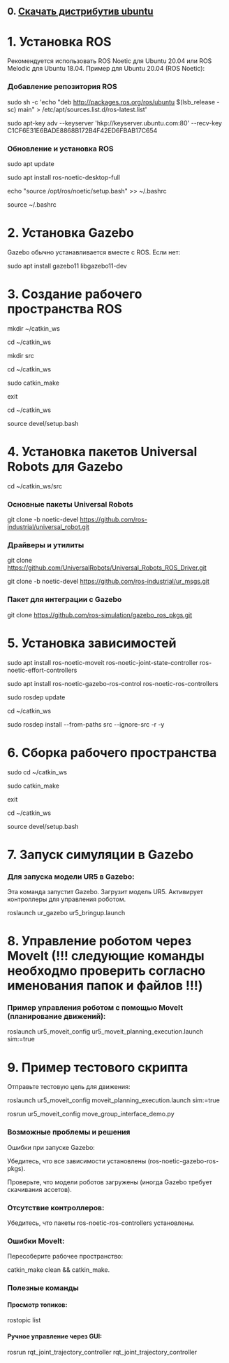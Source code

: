 ## 0. <a href="https://drive.google.com/file/d/1tyhFtulMPRBldcNUsnddQIRv0HSOLLNl/view?usp=sharing">Скачать дистрибутив ubuntu</a>
# 1. Установка ROS

Рекомендуется использовать ROS Noetic для Ubuntu 20.04 или ROS Melodic для Ubuntu 18.04.
Пример для Ubuntu 20.04 (ROS Noetic):

### Добавление репозитория ROS
sudo sh -c 'echo "deb http://packages.ros.org/ros/ubuntu $(lsb_release -sc) main" > /etc/apt/sources.list.d/ros-latest.list'

sudo apt-key adv --keyserver 'hkp://keyserver.ubuntu.com:80' --recv-key C1CF6E31E6BADE8868B172B4F42ED6FBAB17C654

### Обновление и установка ROS
sudo apt update

sudo apt install ros-noetic-desktop-full

echo "source /opt/ros/noetic/setup.bash" >> ~/.bashrc

source ~/.bashrc

# 2. Установка Gazebo

Gazebo обычно устанавливается вместе с ROS. Если нет:

sudo apt install gazebo11 libgazebo11-dev

# 3. Создание рабочего пространства ROS

mkdir ~/catkin_ws

cd ~/catkin_ws

mkdir src

cd ~/catkin_ws

sudo catkin_make

exit

cd ~/catkin_ws

source devel/setup.bash

# 4. Установка пакетов Universal Robots для Gazebo

cd ~/catkin_ws/src

### Основные пакеты Universal Robots
git clone -b noetic-devel https://github.com/ros-industrial/universal_robot.git

### Драйверы и утилиты
git clone https://github.com/UniversalRobots/Universal_Robots_ROS_Driver.git

git clone -b noetic-devel https://github.com/ros-industrial/ur_msgs.git

### Пакет для интеграции с Gazebo
git clone https://github.com/ros-simulation/gazebo_ros_pkgs.git

# 5. Установка зависимостей
sudo apt install ros-noetic-moveit ros-noetic-joint-state-controller ros-noetic-effort-controllers

sudo apt install ros-noetic-gazebo-ros-control ros-noetic-ros-controllers

sudo rosdep update

cd ~/catkin_ws

sudo rosdep install --from-paths src --ignore-src -r -y

# 6. Сборка рабочего пространства
sudo cd ~/catkin_ws

sudo catkin_make

exit

cd ~/catkin_ws

source devel/setup.bash

# 7. Запуск симуляции в Gazebo

### Для запуска модели UR5 в Gazebo:
Эта команда запустит Gazebo. Загрузит модель UR5. Активирует контроллеры для управления роботом.

roslaunch ur_gazebo ur5_bringup.launch

# 8. Управление роботом через MoveIt (!!! следующие команды необходмо проверить согласно именования папок и файлов !!!)
### Пример управления роботом с помощью MoveIt (планирование движений):

roslaunch ur5_moveit_config ur5_moveit_planning_execution.launch sim:=true

# 9. Пример тестового скрипта

Отправьте тестовую цель для движения:

roslaunch ur5_moveit_config moveit_planning_execution.launch sim:=true

rosrun ur5_moveit_config move_group_interface_demo.py

### Возможные проблемы и решения
Ошибки при запуске Gazebo:

Убедитесь, что все зависимости установлены (ros-noetic-gazebo-ros-pkgs).

Проверьте, что модели роботов загружены (иногда Gazebo требует скачивания ассетов).

### Отсутствие контроллеров:
Убедитесь, что пакеты ros-noetic-ros-controllers установлены.

### Ошибки MoveIt:
Пересоберите рабочее пространство: 

catkin_make clean && catkin_make.

### Полезные команды

#### Просмотр топиков:
rostopic list

#### Ручное управление через GUI:
rosrun rqt_joint_trajectory_controller rqt_joint_trajectory_controller
